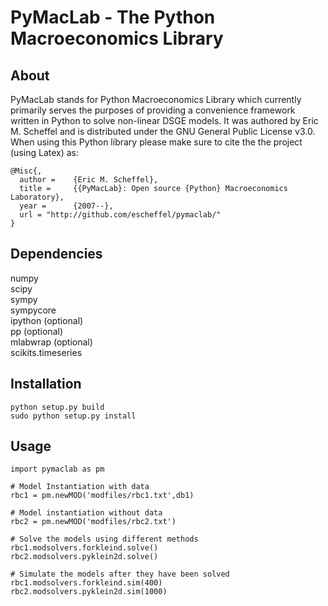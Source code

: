 PyMacLab - The Python Macroeconomics Library
=============================================

About
-------
PyMacLab stands for Python Macroeconomics Library which currently primarily serves the purposes of providing
a convenience framework written in Python to solve non-linear DSGE models. It was authored by Eric M. Scheffel
and is distributed under the GNU General Public License v3.0. When using this Python library please make sure to
cite the the project (using Latex) as:

```
@Misc{,
  author =    {Eric M. Scheffel},
  title =     {{PyMacLab}: Open source {Python} Macroeconomics Laboratory},
  year =      {2007--},
  url = "http://github.com/escheffel/pymaclab/"
}
```


Dependencies
-------
numpy  
scipy  
sympy  
sympycore  
ipython (optional)  
pp (optional)  
mlabwrap (optional)  
scikits.timeseries  

Installation
------------
```
python setup.py build
sudo python setup.py install
```

Usage
-----
```
import pymaclab as pm

# Model Instantiation with data
rbc1 = pm.newMOD('modfiles/rbc1.txt',db1)

# Model instantiation without data
rbc2 = pm.newMOD('modfiles/rbc2.txt')

# Solve the models using different methods
rbc1.modsolvers.forkleind.solve()
rbc2.modsolvers.pyklein2d.solve()

# Simulate the models after they have been solved
rbc1.modsolvers.forkleind.sim(400)
rbc2.modsolvers.pyklein2d.sim(1000)
```
